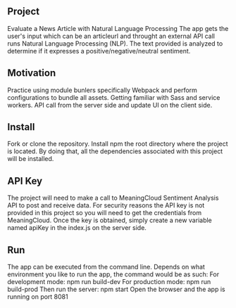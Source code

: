 

## Project
Evaluate a News Article with Natural Language Processing
The app gets the user's input which can be an articleurl and throught an external API call runs Natural Language Processing (NLP).
The text provided is analyzed to determine if it expresses a positive/negative/neutral sentiment.

## Motivation
Practice using module bunlers specifically Webpack and perform configurations to bundle all assets. Getting familiar with Sass and service workers. API call from the server side and update UI on the client side.

## Install
Fork or clone the repository. Install npm the root directory where the project is located. By doing that, all the dependencies associated with this project will be installed. 

## API Key
The project will need to make a call to MeaningCloud Sentiment Analysis API to post and receive data. For security reasons the API key is not provided in this project so you will need to get the credentials from MeaningCloud.
Once the key is obtained, simply create a new variable named apiKey in the index.js on the server side.

## Run
The app can be executed from the command line. Depends on what environment you like to run the app, the command would be as such:
    For development mode: npm run build-dev
    For production mode: npm run build-prod
Then run the server:
    npm start
Open the browser and the app is running on port 8081
